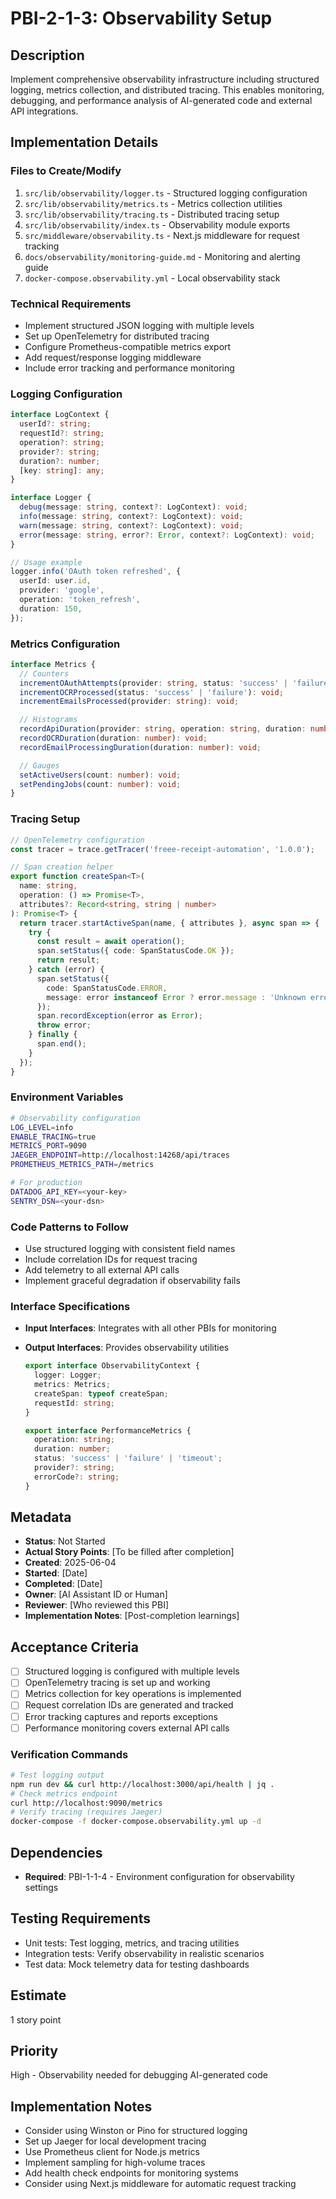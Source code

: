 # PBI-2-1-3: Observability Setup

## Description

Implement comprehensive observability infrastructure including structured logging, metrics collection, and distributed
tracing. This enables monitoring, debugging, and performance analysis of AI-generated code and external API
integrations.

## Implementation Details

### Files to Create/Modify

1. `src/lib/observability/logger.ts` - Structured logging configuration
2. `src/lib/observability/metrics.ts` - Metrics collection utilities
3. `src/lib/observability/tracing.ts` - Distributed tracing setup
4. `src/lib/observability/index.ts` - Observability module exports
5. `src/middleware/observability.ts` - Next.js middleware for request tracking
6. `docs/observability/monitoring-guide.md` - Monitoring and alerting guide
7. `docker-compose.observability.yml` - Local observability stack

### Technical Requirements

- Implement structured JSON logging with multiple levels
- Set up OpenTelemetry for distributed tracing
- Configure Prometheus-compatible metrics export
- Add request/response logging middleware
- Include error tracking and performance monitoring

### Logging Configuration

```typescript
interface LogContext {
  userId?: string;
  requestId?: string;
  operation?: string;
  provider?: string;
  duration?: number;
  [key: string]: any;
}

interface Logger {
  debug(message: string, context?: LogContext): void;
  info(message: string, context?: LogContext): void;
  warn(message: string, context?: LogContext): void;
  error(message: string, error?: Error, context?: LogContext): void;
}

// Usage example
logger.info('OAuth token refreshed', {
  userId: user.id,
  provider: 'google',
  operation: 'token_refresh',
  duration: 150,
});
```

### Metrics Configuration

```typescript
interface Metrics {
  // Counters
  incrementOAuthAttempts(provider: string, status: 'success' | 'failure'): void;
  incrementOCRProcessed(status: 'success' | 'failure'): void;
  incrementEmailsProcessed(provider: string): void;

  // Histograms
  recordApiDuration(provider: string, operation: string, duration: number): void;
  recordOCRDuration(duration: number): void;
  recordEmailProcessingDuration(duration: number): void;

  // Gauges
  setActiveUsers(count: number): void;
  setPendingJobs(count: number): void;
}
```

### Tracing Setup

```typescript
// OpenTelemetry configuration
const tracer = trace.getTracer('freee-receipt-automation', '1.0.0');

// Span creation helper
export function createSpan<T>(
  name: string,
  operation: () => Promise<T>,
  attributes?: Record<string, string | number>
): Promise<T> {
  return tracer.startActiveSpan(name, { attributes }, async span => {
    try {
      const result = await operation();
      span.setStatus({ code: SpanStatusCode.OK });
      return result;
    } catch (error) {
      span.setStatus({
        code: SpanStatusCode.ERROR,
        message: error instanceof Error ? error.message : 'Unknown error',
      });
      span.recordException(error as Error);
      throw error;
    } finally {
      span.end();
    }
  });
}
```

### Environment Variables

```bash
# Observability configuration
LOG_LEVEL=info
ENABLE_TRACING=true
METRICS_PORT=9090
JAEGER_ENDPOINT=http://localhost:14268/api/traces
PROMETHEUS_METRICS_PATH=/metrics

# For production
DATADOG_API_KEY=<your-key>
SENTRY_DSN=<your-dsn>
```

### Code Patterns to Follow

- Use structured logging with consistent field names
- Include correlation IDs for request tracing
- Add telemetry to all external API calls
- Implement graceful degradation if observability fails

### Interface Specifications

- **Input Interfaces**: Integrates with all other PBIs for monitoring
- **Output Interfaces**: Provides observability utilities

  ```typescript
  export interface ObservabilityContext {
    logger: Logger;
    metrics: Metrics;
    createSpan: typeof createSpan;
    requestId: string;
  }

  export interface PerformanceMetrics {
    operation: string;
    duration: number;
    status: 'success' | 'failure' | 'timeout';
    provider?: string;
    errorCode?: string;
  }
  ```

## Metadata

- **Status**: Not Started
- **Actual Story Points**: [To be filled after completion]
- **Created**: 2025-06-04
- **Started**: [Date]
- **Completed**: [Date]
- **Owner**: [AI Assistant ID or Human]
- **Reviewer**: [Who reviewed this PBI]
- **Implementation Notes**: [Post-completion learnings]

## Acceptance Criteria

- [ ] Structured logging is configured with multiple levels
- [ ] OpenTelemetry tracing is set up and working
- [ ] Metrics collection for key operations is implemented
- [ ] Request correlation IDs are generated and tracked
- [ ] Error tracking captures and reports exceptions
- [ ] Performance monitoring covers external API calls

### Verification Commands

```bash
# Test logging output
npm run dev && curl http://localhost:3000/api/health | jq .
# Check metrics endpoint
curl http://localhost:9090/metrics
# Verify tracing (requires Jaeger)
docker-compose -f docker-compose.observability.yml up -d
```

## Dependencies

- **Required**: PBI-1-1-4 - Environment configuration for observability settings

## Testing Requirements

- Unit tests: Test logging, metrics, and tracing utilities
- Integration tests: Verify observability in realistic scenarios
- Test data: Mock telemetry data for testing dashboards

## Estimate

1 story point

## Priority

High - Observability needed for debugging AI-generated code

## Implementation Notes

- Consider using Winston or Pino for structured logging
- Set up Jaeger for local development tracing
- Use Prometheus client for Node.js metrics
- Implement sampling for high-volume traces
- Add health check endpoints for monitoring systems
- Consider using Next.js middleware for automatic request tracking
